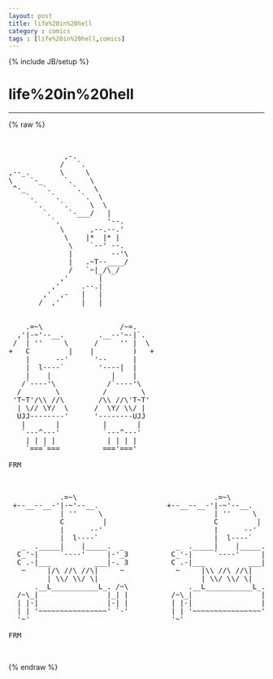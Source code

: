 ```yaml
---
layout: post
title: life%20in%20hell
category : comics
tags : [life%20in%20hell,comics]
---
```

{% include JB/setup %}
# life%20in%20hell
---
{% raw %}
<pre>


             ,-.
            /   `.
,--_.       \     \
\    `-_     `.    \
 ^-_    `.     `.   \
    `.    `.     `.  \ 
      `.    `.     \  \
        `.    `-___/   |
          `.           &#039;--.
            \      ,--.--.&#039;
             \    |*  |* | 
              \    `--&#039; --.
              |         --&#039;\
              |   .~T--____/
              /   `~|_/\_/
            ,&#039;       |
          ,&#039;     .--.|
        ,&#039;  ,-   |   |
       /  ,&#039;     |   |


    .=~\                  /~=.
  ,&#039;|-~&#039;--__.        .__--&#039;~-|`.
 /  | &#039;&#039;     \      /     &#039;&#039; |  \
+   C         |    |         )   +
    |      --&#039;      &#039;--      |
    |  l----`        &#039;----|  |
    |    |              |    |
   /`----&#039;\            /`----&#039;\
  /        \          /        \
 &#039;T~T&#039;/\\ //\        /\\ //\&#039;T~T&#039;
  | \// \Y/  \      /  \Y/ \\/ |
  UJJ--------&#039;      &#039;--------UJJ
   |       |          |       |
   `---^---&#039;          `---^---&#039;
    | | | |            | | | |
    `===`===          ===&#039;===&#039;

FRM



            .=~\                                .=~\
 +--__--__-&#039;|-~&#039;--__.                +--__--__-&#039;|-~&#039;--__.
            | &#039;&#039;     \                          | &#039;&#039;     \
            C         |                         C         |
            |      --&#039;                          |      --&#039;
            |  l----`                           |  l----`
   _  ._____|    |_____.  _            _  ._____|    |_____.  _
  C_&#039;-|     `----&#039;     |-&#039;_3          C_&#039;-|     `----&#039;     |-&#039;_3
  C .-|___          ___|-. 3          C .-|___          ___|-. 3
   ~     |/\ //\ //\|     ~            ~     |\\ //\ //\|     ~
         | \\/ \\/ \|                        | \\/ \\/ \|
      .__L___________L_. /~\              .__L___________L_. /~\
  /~\_|                |_| |          /~\_|                |_| |
  | |-|                |-| |          | |-|                |-| |
  | | &#039;~~~~~~~~~~~~~~~~&#039; `-&#039;          | | &#039;~~~~~~~~~~~~~~~~&#039; `-&#039;
  &#039;~&#039;                                 &#039;~&#039;

FRM

 </pre>
{% endraw %}
